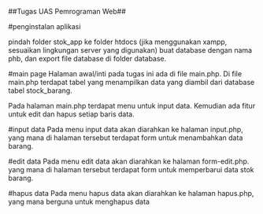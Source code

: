 

##Tugas UAS Pemrograman Web##


#penginstalan aplikasi

pindah folder stok_app ke folder htdocs (jika menggunakan xampp, sesuaikan lingkungan server yang digunakan) buat database dengan nama phb, dan export file database di folder database. 

#main page Halaman awal/inti pada tugas ini ada di file main.php. Di file main.php terdapat tabel yang menampilkan data yang diambil dari database tabel stock_barang. 

Pada halaman main.php terdapat menu untuk input data. Kemudian ada fitur untuk edit dan hapus setiap baris data.

#input data Pada menu input data akan diarahkan ke halaman input.php, yang mana di halaman tersebut terdapat form untuk menambahkan data barang.

#edit data Pada menu edit data akan diarahkan ke halaman form-edit.php. yang mana di halaman tersebut terdapat form untuk memperbarui data stok barang.

#hapus data Pada menu hapus data akan diarahkan ke halaman hapus.php, yang mana berguna untuk menghapus data
